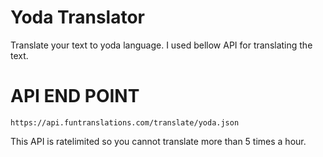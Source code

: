 # Yoda Translator

Translate your text to yoda language.
I used bellow API for translating the text.

# API END POINT

`https://api.funtranslations.com/translate/yoda.json`

This API is ratelimited so you cannot translate more than 5 times a hour.
